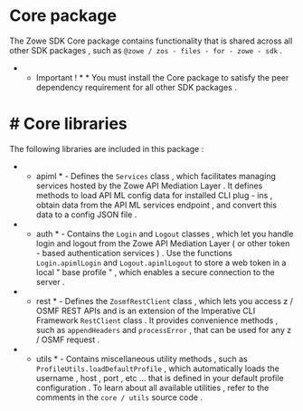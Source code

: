 # Core package 

 The Zowe SDK Core package contains functionality that is shared across all other SDK packages , such as ` @zowe / zos - files - for - zowe - sdk ` . 

 * * Important ! * * You must install the Core package to satisfy the peer dependency requirement for all other SDK packages . 

 # # Core libraries 

 The following libraries are included in this package : 

 * * apiml * - Defines the ` Services ` class , which facilitates managing services hosted by the Zowe API Mediation Layer . It defines methods to load API ML config data for installed CLI plug - ins , obtain data from the API ML services endpoint , and convert this data to a config JSON file . 

 * * auth * - Contains the ` Login ` and ` Logout ` classes , which let you handle login and logout from the Zowe API Mediation Layer ( or other token - based authentication services ) . Use the functions ` Login.apimlLogin ` and ` Logout.apimlLogout ` to store a web token in a local " base profile " , which enables a secure connection to the server . 

 * * rest * - Defines the ` ZosmfRestClient ` class , which lets you access z / OSMF REST APIs and is an extension of the Imperative CLI Framework ` RestClient ` class . It provides convenience methods , such as ` appendHeaders ` and ` processError ` , that can be used for any z / OSMF request . 

 * * utils * - Contains miscellaneous utility methods , such as ` ProfileUtils.loadDefaultProfile ` , which automatically loads the username , host , port , etc ... that is defined in your default profile configuration . To learn about all available utilities , refer to the comments in the ` core / utils ` source code . 
